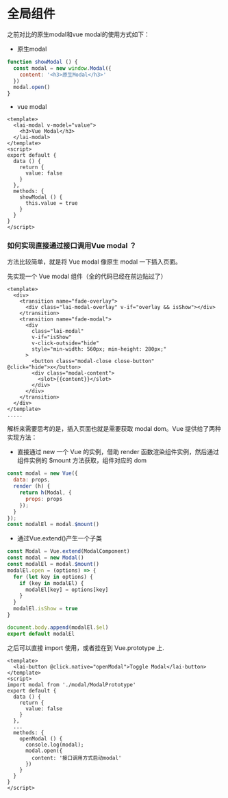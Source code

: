 # 全局组件

之前对比的原生modal和vue modal的使用方式如下：

- 原生modal
```js
function showModal () {
  const modal = new window.Modal({
    content: '<h3>原生Modal</h3>'
  })
  modal.open()
}
```
- vue modal
```vue
<template>
  <lai-modal v-model="value">
    <h3>Vue Modal</h3>
  </lai-modal>
</template>
<script>
export default {
  data () {
    return {
      value: false
    }
  },
  methods: {
    showModal () {
      this.value = true
    }
  }
}
</script>
```

### 如何实现直接通过接口调用Vue modal ？

方法比较简单，就是将 Vue modal 像原生 modal 一下插入页面。

先实现一个 Vue modal 组件（全的代码已经在前边贴过了）

```vue
<template>
  <div>
    <transition name="fade-overlay">
      <div class="lai-modal-overlay" v-if="overlay && isShow"></div>
    </transition>
    <transition name="fade-modal">
      <div
        class="lai-modal"
        v-if="isShow"
        v-click-outside="hide"
        style="min-width: 560px; min-height: 280px;"
      >
        <button class="modal-close close-button" @click="hide">x</button>
        <div class="modal-content">
          <slot>{{content}}</slot>
        </div>
      </div>
    </transition>
  </div>
</template>
.....
```

解析来需要思考的是，插入页面也就是需要获取 modal dom。Vue 提供给了两种实现方法：

* 直接通过 new 一个 Vue 的实例，借助 render 函数渲染组件实例，然后通过组件实例的 $mount 方法获取，组件对应的 dom

```js
const modal = new Vue({
  data: props,
  render (h) {
    return h(Modal, {
      props: props
    });
  }
});
const modalEl = modal.$mount()
```
* 通过Vue.extend()产生一个子类
```js
const Modal = Vue.extend(ModalComponent)
const modal = new Modal()
const modalEl = modal.$mount()
modalEl.open = (options) => {
  for (let key in options) {
    if (key in modalEl) {
      modalEl[key] = options[key]
    }
  }
  modalEl.isShow = true
}

document.body.append(modalEl.$el)
export default modalEl
```

之后可以直接 import 使用，或者挂在到 Vue.prototype 上.

```vue
<template>
  <lai-button @click.native="openModal">Toggle Modal</lai-button>
</template>
<script>
import modal from './modal/ModalPrototype'
export default {
  data () {
    return {
      value: false
    }
  },
  ...
  methods: {
    openModal () {
      console.log(modal);
      modal.open({
        content: '接口调用方式启动modal'
      })
    }
  }
}
</script>
```

<box>
<ClientOnly>
<modal-prototype></modal-prototype>
</ClientOnly>
</box>